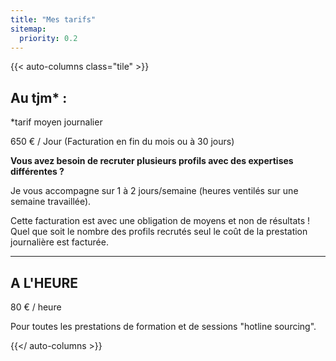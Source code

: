 ```yaml
---
title: "Mes tarifs"
sitemap:
  priority: 0.2
---
```


{{< auto-columns class="tile" >}}
## Au tjm* :

*tarif moyen journalier

650 € / Jour
(Facturation en fin du mois ou à 30 jours)


**Vous avez besoin de recruter plusieurs profils avec des expertises différentes ?**

Je vous accompagne sur 1 à 2 jours/semaine (heures ventilés sur une semaine travaillée).

Cette facturation est avec une obligation de moyens et non de résultats ! Quel que soit le nombre des profils recrutés seul le coût de la prestation journalière est facturée.

----
## A L'HEURE

80 € / heure

Pour toutes les prestations de formation et de sessions "hotline sourcing".

{{</ auto-columns >}}
